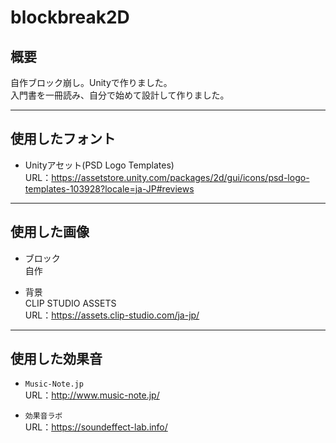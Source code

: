 # blockbreak2D
## 概要 

自作ブロック崩し。Unityで作りました。  
入門書を一冊読み、自分で始めて設計して作りました。

---

## 使用したフォント

* Unityアセット(PSD Logo Templates)  
URL：https://assetstore.unity.com/packages/2d/gui/icons/psd-logo-templates-103928?locale=ja-JP#reviews

---

## 使用した画像
* ブロック  
自作

* 背景  
CLIP STUDIO ASSETS  
URL：https://assets.clip-studio.com/ja-jp/

---

## 使用した効果音

* `Music-Note.jp`   
URL：http://www.music-note.jp/  


* `効果音ラボ`  
URL：https://soundeffect-lab.info/
